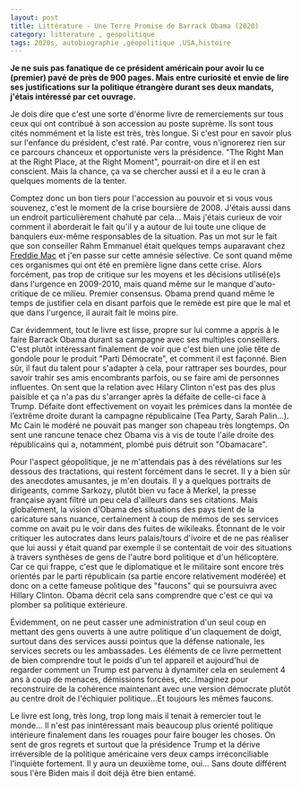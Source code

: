 ```yaml
---
layout: post
title: Littérature - Une Terre Promise de Barrack Obama (2020)
category: litterature , geopolitique
tags: 2020s, autobiographie ,géopolitique ,USA,histoire
---
```


**Je ne suis pas fanatique de ce président américain pour avoir lu ce (premier) pavé de près de 900 pages. Mais entre curiosité et envie de lire ses justifications sur la politique étrangère durant ses deux mandats, j'étais intéressé par cet ouvrage.**

Je dois dire que c'est une sorte d'énorme livre de remerciements sur tous ceux qui ont contribué à son accession au poste suprème. Ils sont tous cités nommément et la liste est très, très longue. Si c'est pour en savoir plus sur l'enfance du président, c'est raté. Par contre, vous n'ignorerez rien sur ce parcours chanceux et opportuniste vers la présidence. "The Right Man at the Right Place, at the Right Moment", pourrait-on dire et il en est conscient. Mais la chance, ça va se chercher aussi et il a eu le cran à quelques moments de la tenter.

Comptez donc un bon tiers pour l'accession au pouvoir et si vous vous souvenez, c'est le moment de la crise boursière de 2008. J'étais aussi dans un endroit particulièrement chahuté par cela... Mais j'étais curieux de voir comment il aborderait le fait qu'il y a autour de lui toute une clique de banquiers eux-même responsables de la situation. Pas un mot sur le fait que son conseiller Rahm Emmanuel était quelques temps auparavant chez [Freddie Mac](https://fr.wikipedia.org/wiki/Freddie_Mac) et j'en passe sur cette amnésie sélective. Ce sont quand même ces organismes qui ont été en première ligne dans cette crise. Alors forcément, pas trop de critique sur les moyens et les décisions utilisé(e)s dans l'urgence en 2009-2010, mais quand même sur le manque d'auto-critique de ce milieu. Premier consensus. Obama prend quand même le temps de justifier cela en disant parfois que le remède est pire que le mal et que dans l'urgence, il aurait fait le moins pire.

Car évidemment, tout le livre est lisse, propre sur lui comme a appris à le faire Barrack Obama durant sa campagne avec ses multiples conseillers. C'est plutôt intéressant finalement de voir que c'est bien une jolie tête de gondole pour le produit "Parti Démocrate", et comment il est façonné. Bien sûr, il faut du talent pour s'adapter à cela, pour rattraper ses bourdes, pour savoir trahir ses amis encombrants parfois, ou se faire ami de personnes influentes. On sent que la relation avec Hilary Clinton n'est pas des plus paisible et ça n'a pas du s'arranger après la défaite de celle-ci face à Trump. Défaite dont effectivement on voyait les prémices dans la montée de l’extrême droite durant la campagne républicaine (Tea Party, Sarah Palin...). Mc Cain le modéré ne pouvait pas manger son chapeau très longtemps. On sent une rancune tenace chez Obama vis à vis de toute l'aile droite des républicains qui a, notamment, plombé puis détruit son "Obamacare".

Pour l'aspect géopolitique, je ne m'attendais pas à des révélations sur les dessous des tractations, qui restent forcément dans le secret. Il y a bien sûr des anecdotes amusantes, je m'en doutais. Il y a quelques portraits de dirigeants, comme Sarkozy, plutôt bien vu face à Merkel, la presse française ayant filtré un peu cela d'ailleurs dans ses citations. Mais globalement, la vision d'Obama des situations des pays tient de la caricature sans nuance, certainement à coup de mémos de ses services comme on avait pu le voir dans des fuites de wikileaks. Étonnant de le voir critiquer les autocrates dans leurs palais/tours d'ivoire et de ne pas réaliser que lui aussi y était quand par exemple il se contentait de voir des situations à travers synthèses de gens de l'autre bord politique et d'un hélicoptère. Car ce qui frappe, c'est que le diplomatique et le militaire sont encore très orientés par le parti républicain (sa partie encore relativement modérée) et donc on a cette fameuse politique des "faucons" qui se poursuivra avec Hillary Clinton. Obama décrit cela sans comprendre que c'est ce qui va plomber sa politique extérieure.

Évidemment, on ne peut casser une administration d'un seul coup en mettant des gens ouverts à une autre politique d'un claquement de doigt, surtout dans des services aussi pointus que la défense nationale, les services secrets ou les ambassades. Les éléments de ce livre permettent de bien comprendre tout le poids d'un tel appareil et aujourd'hui de regarder comment un Trump est parvenu à dynamiter cela en seulement 4 ans à coup de menaces, démissions forcées, etc..Imaginez pour reconstruire de la cohérence maintenant avec une version démocrate plutôt au centre droit de l'échiquier politique...Et toujours les mêmes faucons.

Le livre est long, très long, trop long mais il tenait à remercier tout le monde... Il n'est pas inintéressant mais beaucoup plus orienté politique intérieure finalement dans les rouages pour faire bouger les choses. On sent de gros regrets et surtout que la présidence Trump et la dérive irréversible de la politique américaine vers deux camps irréconciliable l'inquiète fortement. Il y aura un deuxième tome, oui... Sans doute différent sous l'ère Biden mais il doit déjà être bien entamé. 
